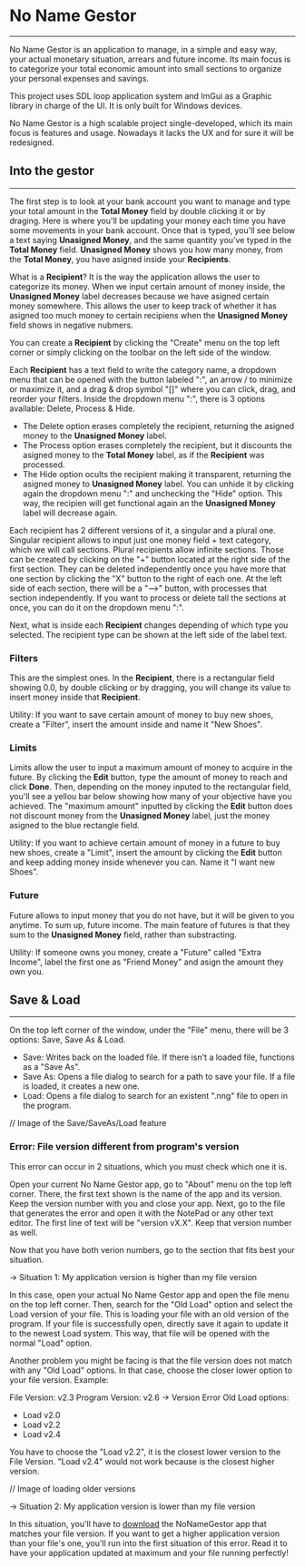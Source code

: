# No Name Gestor
--------------------------------------
No Name Gestor is an application to manage, in a simple and easy way, your actual monetary situation, arrears and future income.
Its main focus is to categorize your total economic amount into small sections to organize your personal expenses and savings.

This project uses SDL loop application system and ImGui as a Graphic library in charge of the UI. It is only built for Windows devices.

No Name Gestor is a high scalable project single-developed, which its main focus is features and usage. Nowadays it lacks the UX and
for sure it will be redesigned.

## Into the gestor
--------------------------------------
The first step is to look at your bank account you want to manage and type your total amount in the **Total Money** field by double clicking it or by draging.
Here is where you'll be updating your money each time you have some movements in your bank account.
Once that is typed, you'll see below a text saying **Unasigned Money**, and the same quantity you've typed in the **Total Money** field.
**Unasigned Money** shows you how many money, from the **Total Money**, you have asigned inside your **Recipients**.

What is a **Recipient**?
It is the way the application allows the user to categorize its money. When we input certain amount of money inside, the **Unasigned Money** label decreases because
we have asigned certain money somewhere. This allows the user to keep track of whether it has asigned too much money to certain recipiens when the **Unasigned Money** field shows in negative nubmers.

You can create a **Recipient** by clicking the "Create" menu on the top left corner or simply clicking on the toolbar on the left side of the window.

Each **Recipient** has a text field to write the category name, a dropdown menu that can be opened with the button labeled ":", an arrow \/ to minimize or maximize it, and a drag & drop symbol "[]" where you can click, drag, and reorder your filters. Inside the dropdown menu ":", there is 3 options available: Delete, Process & Hide.
 - The Delete option erases completely the recipient, returning the asigned money to the **Unasigned Money** label.
 - The Process option erases completely the recipient, but it discounts the asigned money to the **Total Money** label, as if the **Recipient** was processed.
 - The Hide option ocults the recipient making it transparent, returning the asigned money to **Unasigned Money** label. You can unhide it by clicking again the dropdown menu ":" and unchecking the "Hide" option. This way, the recipien will get functional again an the **Unasigned Money** label will decrease again.

Each recipient has 2 different versions of it, a singular and a plural one. Singular recipient allows to input just one money field + text category, which we will call sections. Plural recipients allow infinite sections. Those can be created by clicking on the "+" button located at the right side of the first section. They can be deleted independently once you have more that one section by clicking the "X" button to the right of each one. At the left side of each section, there will be a "-->" button, with processes that section independently. If you want to process or delete tall the sections at once, you can do it on the dropdown menu ":".

Next, what is inside each **Recipient** changes depending of which type you selected. The recipient type can be shown at the left side of the label text.

### Filters
This are the simplest ones. In the **Recipient**, there is a rectangular field showing 0.0, by double clicking or by dragging, you will change its value
to insert money inside that **Recipient**.

Utility: If you want to save certain amount of money to buy new shoes, create a "Filter", insert the amount inside and name it "New Shoes".

### Limits
Limits allow the user to input a maximum amount of money to acquire in the future. By clicking the **Edit** button, type the amount of money to reach and click **Done**. Then, depending on the money inputed to the rectangular field, you'll see a yellou bar below showing how many of your objective have you achieved.
The "maximum amount" inputted by clicking the **Edit** button does not discount money from the **Unasigned Money** label, just the money asigned to the blue rectangle field.

Utility: If you want to achieve certain amount of money in a future to buy new shoes, create a "Limit", insert the amount by clicking the **Edit** button and keep adding money inside whenever you can. Name it "I want new Shoes".

### Future
Future allows to input money that you do not have, but it will be given to you anytime. To sum up, future income. The main feature of futures is that they sum to the **Unasigned Money** field, rather than substracting.

Utility: If someone owns you money, create a "Future" called "Extra Income", label the first one as "Friend Money" and asign the amount they own you.

## Save & Load
--------------------------------------
On the top left corner of the window, under the "File" menu, there will be 3 options: Save, Save As & Load.
 - Save: Writes back on the loaded file. If there isn't a loaded file, functions as a "Save As".
 - Save As: Opens a file dialog to search for a path to save your file. If a file is loaded, it creates a new one.
 - Load: Opens a file dialog to search for an existent ".nng" file to open in the program.

// Image of the Save/SaveAs/Load feature

### Error: File version different from program's version
This error can occur in 2 situations, which you must check which one it is. 

Open your current No Name Gestor app, go to "About" menu on the top left corner.
There, the first text shown is the name of the app and its version. Keep the version number with you and close your app.
Next, go to the file that generates the error and open it with the NotePad or any other text editor. The first line of text will be "version vX.X". Keep that
version number as well.

Now that you have both verion numbers, go to the section that fits best your situation.

  -> Situation 1: My application version is higher than my file version
  
In this case, open your actual No Name Gestor app and open the file menu on the top left corner. Then, search for the "Old Load" option and select
the Load version of your file. This is loading your file with an old version of the program. If your file is successfully open, directly save it again to
update it to the newest Load system. This way, that file will be opened with the normal "Load" option.

Another problem you might be facing is that the file version does not match with any "Old Load" options. In that case, choose the closer lower option
to your file version. Example:

File Version: v2.3
Program Version: v2.6 -> Version Error
Old Load options:
 - Load v2.0
 - Load v2.2
 - Load v2.4

You have to choose the "Load v2.2", it is the closest lower version to the File Version. "Load v2.4" would not work because is the closest higher version.

// Image of loading older versions
  
  -> Situation 2: My application version is lower than my file version
  
In this situation, you'll have to [download](https://github.com/Ar-Ess/NoNameGestor/releases) the NoNameGestor app that matches your file version. If you want to get a higher application version than your file's one, you'll run into the first situation of this error. Read it to have your application updated at maximum and your file running perfectly!
 
